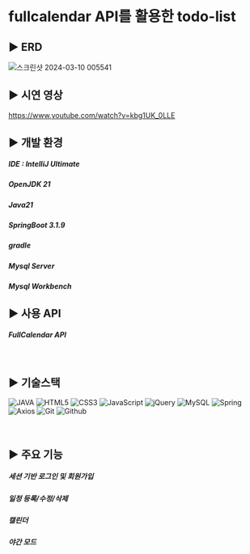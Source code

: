 # fullcalendar API를 활용한 todo-list

## ▶️ ERD
![스크린샷 2024-03-10 005541](https://github.com/98Woonho/todo-list/assets/145889732/2b6791eb-4b8c-4bbb-bcc7-f66c80eaf7c5)

## ▶️ 시연 영상
https://www.youtube.com/watch?v=kbg1UK_0LLE

## ▶️ 개발 환경
##### IDE : IntelliJ Ultimate
##### OpenJDK 21
##### Java21
##### SpringBoot 3.1.9
##### gradle
##### Mysql Server
##### Mysql Workbench

## ▶️ 사용 API
##### FullCalendar API

<br/>

## ▶️ 기술스택

![JAVA](https://img.shields.io/badge/Java-007396?style=for-the-badge&logo=Java&logoColor=white)
![HTML5](https://img.shields.io/badge/HTML5-E34F26?style=for-the-badge&logo=HTML5&logoColor=white)
![CSS3](https://img.shields.io/badge/css3-%231572B6.svg?style=for-the-badge&logo=css&logoColor=white)
![JavaScript](https://img.shields.io/badge/javascript-%23323330.svg?style=for-the-badge&logo=javascript&logoColor=%23F7DF1E)
![jQuery](https://img.shields.io/badge/jQuery-0769AD?style=for-the-badge&logo=jQuery&logoColor=white)
![MySQL](https://img.shields.io/badge/Mysql-4479A1?style=for-the-badge&logo=Mysql&logoColor=white)
![Spring](https://img.shields.io/badge/Spring-6DB33F?style=for-the-badge&logo=Spring&logoColor=white)
![Axios](https://img.shields.io/badge/Axios-5A29E4?style=for-the-badge&logo=Axios&logoColor=white)
![Git](https://img.shields.io/badge/Git-F05032?style=for-the-badge&logo=git&logoColor=white)
![Github](https://img.shields.io/badge/Github-181717?style=for-the-badge&logo=Github&logoColor=white)

<br/>

## ▶️ 주요 기능
##### 세션 기반 로그인 및 회원가입
##### 일정 등록/수정/삭제
##### 캘린더
##### 야간 모드
